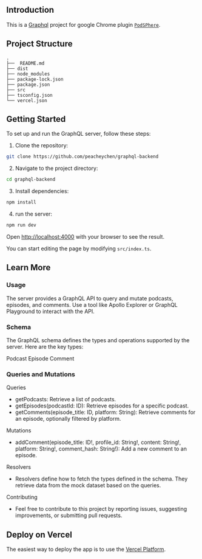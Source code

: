 
## Introduction

This is a [Graphql](https://graphql.org/) project for google Chrome plugin [`PodSPhere`](https://github.com/timothyshen/PodSPhere).

## Project Structure
```
.
├──  README.md
├── dist
├── node_modules
├── package-lock.json
├── package.json
├── src
├── tsconfig.json
└── vercel.json
```
## Getting Started
To set up and run the GraphQL server, follow these steps:

1. Clone the repository:

```bash
git clone https://github.com/peacheychen/graphql-backend
```
2. Navigate to the project directory:

```bash
cd graphql-backend
```

3. Install dependencies:

```bash
npm install
```

4. run the server:

```bash
npm run dev
```
Open [http://localhost:4000](http://localhost:4000) with your browser to see the result.

You can start editing the page by modifying `src/index.ts`. 


## Learn More

### Usage
The server provides a GraphQL API to query and mutate podcasts, episodes, and comments. Use a tool like Apollo Explorer or GraphQL Playground to interact with the API.

### Schema
The GraphQL schema defines the types and operations supported by the server. Here are the key types:

Podcast
Episode
Comment

###  Queries and Mutations
Queries
- getPodcasts: Retrieve a list of podcasts.
- getEpisodes(podcastId: ID): Retrieve episodes for a specific podcast.
- getComments(episode_title: ID, platform: String): Retrieve comments for an episode, optionally filtered by platform.

Mutations
- addComment(episode_title: ID!, profile_id: String!, content: String!, platform: String!, comment_hash: String!): Add a new comment to an episode.

Resolvers
- Resolvers define how to fetch the types defined in the schema. They retrieve data from the mock dataset based on the queries.

Contributing
- Feel free to contribute to this project by reporting issues, suggesting improvements, or submitting pull requests.

## Deploy on Vercel

The easiest way to deploy the app is to use the [Vercel Platform](https://vercel.com/new?utm_medium=default-template&filter=next.js&utm_source=create-next-app&utm_campaign=create-next-app-readme).


